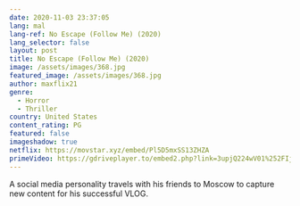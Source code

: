```yaml
---
date: 2020-11-03 23:37:05
lang: mal
lang-ref: No Escape (Follow Me) (2020)
lang_selector: false
layout: post
title: No Escape (Follow Me) (2020)
image: /assets/images/368.jpg
featured_image: /assets/images/368.jpg
author: maxflix21
genre:
  - Horror
  - Thriller
country: United States
content_rating: PG
featured: false
imageshadow: true
netflix: https://movstar.xyz/embed/Pl5D5mxSS13ZHZA
primeVideo: https://gdriveplayer.to/embed2.php?link=3upjQ224wV01%252FIjV%252FovslwnJvW1sA5AzRDMIQGxXdjxCjmMnGaSkvDS%252BAJIuFHILQk2N4QI%252B3DELjLhjdful9w3KMleg23WJFtrYcos1B1andjT%252FxWSiNrKkOkNnxSKEOg2YjKVLZJLyPMYozA3kZeVMZssrxw5Jz2PqRW0qDsntkrB78LF%252BFUSnj%252By6DhYSM%253D
---
```

A social media personality travels with his friends to Moscow to capture new content for his successful VLOG.